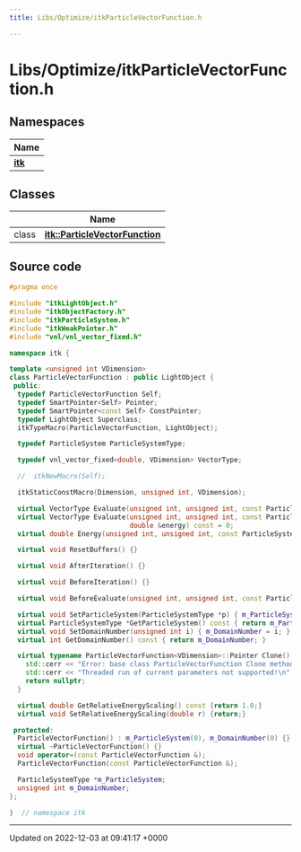 ```yaml
---
title: Libs/Optimize/itkParticleVectorFunction.h

---
```


# Libs/Optimize/itkParticleVectorFunction.h



## Namespaces

| Name           |
| -------------- |
| **[itk](../Namespaces/namespaceitk.md)**  |

## Classes

|                | Name           |
| -------------- | -------------- |
| class | **[itk::ParticleVectorFunction](../Classes/classitk_1_1ParticleVectorFunction.md)**  |




## Source code

```cpp
#pragma once

#include "itkLightObject.h"
#include "itkObjectFactory.h"
#include "itkParticleSystem.h"
#include "itkWeakPointer.h"
#include "vnl/vnl_vector_fixed.h"

namespace itk {

template <unsigned int VDimension>
class ParticleVectorFunction : public LightObject {
 public:
  typedef ParticleVectorFunction Self;
  typedef SmartPointer<Self> Pointer;
  typedef SmartPointer<const Self> ConstPointer;
  typedef LightObject Superclass;
  itkTypeMacro(ParticleVectorFunction, LightObject);

  typedef ParticleSystem ParticleSystemType;

  typedef vnl_vector_fixed<double, VDimension> VectorType;

  //  itkNewMacro(Self);

  itkStaticConstMacro(Dimension, unsigned int, VDimension);

  virtual VectorType Evaluate(unsigned int, unsigned int, const ParticleSystemType *, double &maxtimestep) const = 0;
  virtual VectorType Evaluate(unsigned int, unsigned int, const ParticleSystemType *, double &maxtimestep,
                              double &energy) const = 0;
  virtual double Energy(unsigned int, unsigned int, const ParticleSystemType *) const = 0;

  virtual void ResetBuffers() {}

  virtual void AfterIteration() {}

  virtual void BeforeIteration() {}

  virtual void BeforeEvaluate(unsigned int, unsigned int, const ParticleSystemType *) {}

  virtual void SetParticleSystem(ParticleSystemType *p) { m_ParticleSystem = p; }
  virtual ParticleSystemType *GetParticleSystem() const { return m_ParticleSystem; }
  virtual void SetDomainNumber(unsigned int i) { m_DomainNumber = i; }
  virtual int GetDomainNumber() const { return m_DomainNumber; }

  virtual typename ParticleVectorFunction<VDimension>::Pointer Clone() {
    std::cerr << "Error: base class ParticleVectorFunction Clone method called!\n";
    std::cerr << "Threaded run of current parameters not supported!\n";
    return nullptr;
  }

  virtual double GetRelativeEnergyScaling() const {return 1.0;}
  virtual void SetRelativeEnergyScaling(double r) {return;}

 protected:
  ParticleVectorFunction() : m_ParticleSystem(0), m_DomainNumber(0) {}
  virtual ~ParticleVectorFunction() {}
  void operator=(const ParticleVectorFunction &);
  ParticleVectorFunction(const ParticleVectorFunction &);

  ParticleSystemType *m_ParticleSystem;
  unsigned int m_DomainNumber;
};

}  // namespace itk
```


-------------------------------

Updated on 2022-12-03 at 09:41:17 +0000
